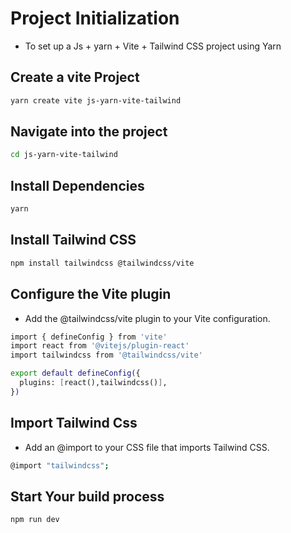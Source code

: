# Project Initialization
- To set up a Js + yarn + Vite + Tailwind CSS project using Yarn


## Create a vite Project

```sh
yarn create vite js-yarn-vite-tailwind
```

## Navigate into the project
```sh
cd js-yarn-vite-tailwind
```

## Install Dependencies
```sh
yarn
```

## Install Tailwind CSS
```sh
npm install tailwindcss @tailwindcss/vite
```

## Configure the Vite plugin
- Add the @tailwindcss/vite plugin to your Vite configuration.
```sh
import { defineConfig } from 'vite'
import react from '@vitejs/plugin-react'
import tailwindcss from '@tailwindcss/vite'

export default defineConfig({
  plugins: [react(),tailwindcss()],
})
```

## Import Tailwind Css
- Add an @import to your CSS file that imports Tailwind CSS.

```sh
@import "tailwindcss";
```

## Start Your build process
```sh
npm run dev
```